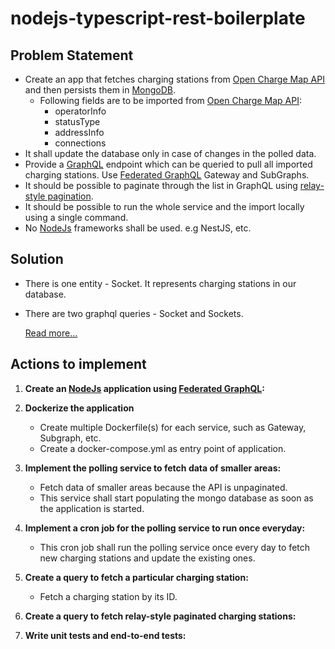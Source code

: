 # nodejs-typescript-rest-boilerplate

## Problem Statement

-   Create an app that fetches charging stations from [Open Charge Map API] and then persists them in [MongoDB].
    -   Following fields are to be imported from [Open Charge Map API]\:
        -   operatorInfo
        -   statusType
        -   addressInfo
        -   connections
-   It shall update the database only in case of changes in the polled data.
-   Provide a [GraphQL] endpoint which can be queried to pull all imported charging stations. Use [Federated GraphQL] Gateway and SubGraphs.
-   It should be possible to paginate through the list in GraphQL using [relay-style pagination].
-   It should be possible to run the whole service and the import locally using a single command.
-   No [NodeJs] frameworks shall be used. e.g NestJS, etc.

## Solution

-   There is one entity - Socket. It represents charging stations in our database.
-   There are two graphql queries - Socket and Sockets.

    [Read more...](./SOLUTION.md)

## Actions to implement

1.  **Create an [NodeJs] application using [Federated GraphQL]\:**
2.  **Dockerize the application**

    -   Create multiple Dockerfile(s) for each service, such as Gateway, Subgraph, etc.
    -   Create a docker-compose.yml as entry point of application.

3.  **Implement the polling service to fetch data of smaller areas:**

    -   Fetch data of smaller areas because the API is unpaginated.
    -   This service shall start populating the mongo database as soon as the application is started.

4.  **Implement a cron job for the polling service to run once everyday:**

    -   This cron job shall run the polling service once every day to fetch new charging stations and update the existing ones.

5.  **Create a query to fetch a particular charging station:**

    -   Fetch a charging station by its ID.

6.  **Create a query to fetch relay-style paginated charging stations:**

7.  **Write unit tests and end-to-end tests:**

[nodejs]: https://nodejs.org/en
[open charge map api]: (https://openchargemap.org/site/develop/api#/operations/get-poi)
[graphql]: https://graphql.org/
[federated graphql]: https://www.apollographql.com/docs/federation/
[relay-style pagination]: https://www.apollographql.com/docs/technotes/TN0029-relay-style-connections/
[mongodb]: https://www.mongodb.com/